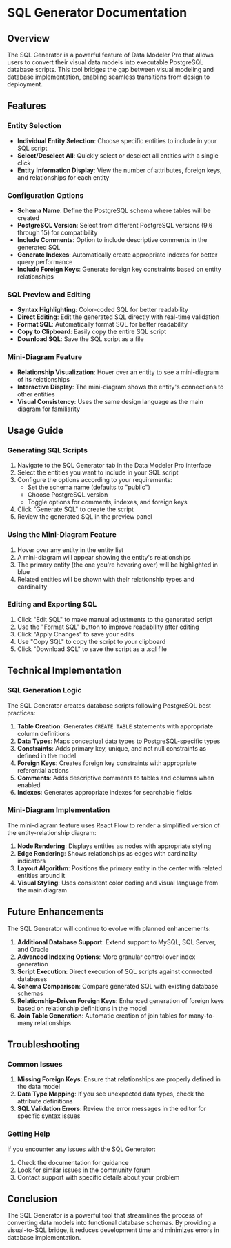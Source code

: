# SQL Generator Documentation

## Overview

The SQL Generator is a powerful feature of Data Modeler Pro that allows users to convert their visual data models into executable PostgreSQL database scripts. This tool bridges the gap between visual modeling and database implementation, enabling seamless transitions from design to deployment.

## Features

### Entity Selection

- **Individual Entity Selection**: Choose specific entities to include in your SQL script
- **Select/Deselect All**: Quickly select or deselect all entities with a single click
- **Entity Information Display**: View the number of attributes, foreign keys, and relationships for each entity

### Configuration Options

- **Schema Name**: Define the PostgreSQL schema where tables will be created
- **PostgreSQL Version**: Select from different PostgreSQL versions (9.6 through 15) for compatibility
- **Include Comments**: Option to include descriptive comments in the generated SQL
- **Generate Indexes**: Automatically create appropriate indexes for better query performance
- **Include Foreign Keys**: Generate foreign key constraints based on entity relationships

### SQL Preview and Editing

- **Syntax Highlighting**: Color-coded SQL for better readability
- **Direct Editing**: Edit the generated SQL directly with real-time validation
- **Format SQL**: Automatically format SQL for better readability
- **Copy to Clipboard**: Easily copy the entire SQL script
- **Download SQL**: Save the SQL script as a file

### Mini-Diagram Feature

- **Relationship Visualization**: Hover over an entity to see a mini-diagram of its relationships
- **Interactive Display**: The mini-diagram shows the entity's connections to other entities
- **Visual Consistency**: Uses the same design language as the main diagram for familiarity

## Usage Guide

### Generating SQL Scripts

1. Navigate to the SQL Generator tab in the Data Modeler Pro interface
2. Select the entities you want to include in your SQL script
3. Configure the options according to your requirements:
   - Set the schema name (defaults to "public")
   - Choose PostgreSQL version
   - Toggle options for comments, indexes, and foreign keys
4. Click "Generate SQL" to create the script
5. Review the generated SQL in the preview panel

### Using the Mini-Diagram Feature

1. Hover over any entity in the entity list
2. A mini-diagram will appear showing the entity's relationships
3. The primary entity (the one you're hovering over) will be highlighted in blue
4. Related entities will be shown with their relationship types and cardinality

### Editing and Exporting SQL

1. Click "Edit SQL" to make manual adjustments to the generated script
2. Use the "Format SQL" button to improve readability after editing
3. Click "Apply Changes" to save your edits
4. Use "Copy SQL" to copy the script to your clipboard
5. Click "Download SQL" to save the script as a .sql file

## Technical Implementation

### SQL Generation Logic

The SQL Generator creates database scripts following PostgreSQL best practices:

1. **Table Creation**: Generates `CREATE TABLE` statements with appropriate column definitions
2. **Data Types**: Maps conceptual data types to PostgreSQL-specific types
3. **Constraints**: Adds primary key, unique, and not null constraints as defined in the model
4. **Foreign Keys**: Creates foreign key constraints with appropriate referential actions
5. **Comments**: Adds descriptive comments to tables and columns when enabled
6. **Indexes**: Generates appropriate indexes for searchable fields

### Mini-Diagram Implementation

The mini-diagram feature uses React Flow to render a simplified version of the entity-relationship diagram:

1. **Node Rendering**: Displays entities as nodes with appropriate styling
2. **Edge Rendering**: Shows relationships as edges with cardinality indicators
3. **Layout Algorithm**: Positions the primary entity in the center with related entities around it
4. **Visual Styling**: Uses consistent color coding and visual language from the main diagram

## Future Enhancements

The SQL Generator will continue to evolve with planned enhancements:

1. **Additional Database Support**: Extend support to MySQL, SQL Server, and Oracle
2. **Advanced Indexing Options**: More granular control over index generation
3. **Script Execution**: Direct execution of SQL scripts against connected databases
4. **Schema Comparison**: Compare generated SQL with existing database schemas
5. **Relationship-Driven Foreign Keys**: Enhanced generation of foreign keys based on relationship definitions in the model
6. **Join Table Generation**: Automatic creation of join tables for many-to-many relationships

## Troubleshooting

### Common Issues

1. **Missing Foreign Keys**: Ensure that relationships are properly defined in the data model
2. **Data Type Mapping**: If you see unexpected data types, check the attribute definitions
3. **SQL Validation Errors**: Review the error messages in the editor for specific syntax issues

### Getting Help

If you encounter any issues with the SQL Generator:

1. Check the documentation for guidance
2. Look for similar issues in the community forum
3. Contact support with specific details about your problem

## Conclusion

The SQL Generator is a powerful tool that streamlines the process of converting data models into functional database schemas. By providing a visual-to-SQL bridge, it reduces development time and minimizes errors in database implementation.

